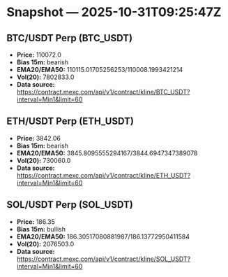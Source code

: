 # Snapshot — 2025-10-31T09:25:47Z

## BTC/USDT Perp (BTC_USDT)
- **Price:** 110072.0
- **Bias 15m:** bearish
- **EMA20/EMA50:** 110115.01705256253/110008.1993421214
- **Vol(20):** 7802833.0
- **Data source:** https://contract.mexc.com/api/v1/contract/kline/BTC_USDT?interval=Min1&limit=60

## ETH/USDT Perp (ETH_USDT)
- **Price:** 3842.06
- **Bias 15m:** bearish
- **EMA20/EMA50:** 3845.8095555294167/3844.6947347389078
- **Vol(20):** 730060.0
- **Data source:** https://contract.mexc.com/api/v1/contract/kline/ETH_USDT?interval=Min1&limit=60

## SOL/USDT Perp (SOL_USDT)
- **Price:** 186.35
- **Bias 15m:** bullish
- **EMA20/EMA50:** 186.30517080881987/186.13772950411584
- **Vol(20):** 2076503.0
- **Data source:** https://contract.mexc.com/api/v1/contract/kline/SOL_USDT?interval=Min1&limit=60
